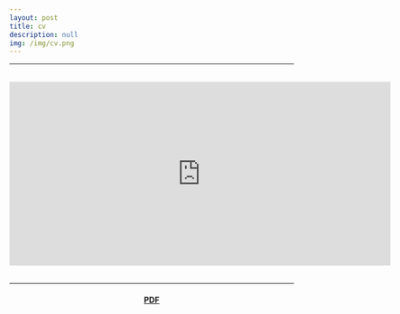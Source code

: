 ```yaml
---
layout: post
title: cv
description: null
img: /img/cv.png
---
```


***
<br>
<center><embed src="https://drive.google.com/viewerng/viewer?embedded=true&url=http://jared-desjardins.github.io/files/desjardins-cv-2018.pdf" width="675" height="325"></center>
<br>

***
<sub></sub>
<center><h4><a href="http://jared-desjardins.github.io/files/desjardins-cv-2018.pdf">PDF</a></h4></center>
